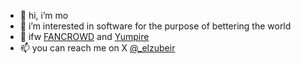 - 👋 hi, i’m mo
- 👀 i’m interested in software for the purpose of bettering the world
- 🌱 ifw [FANCROWD](https://www.getfancrowd.com) and [Yumpire](https://www.github.com/yumpire/)
- 📫 you can reach me on X [@_elzubeir](https://x.com/_elzubeir)
